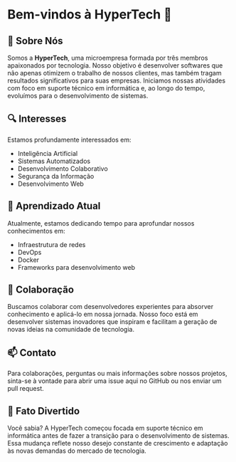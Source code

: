 # Bem-vindos à HyperTech 👋

## 🚀 Sobre Nós
Somos a **HyperTech**, uma microempresa formada por três membros apaixonados por tecnologia. Nosso objetivo é desenvolver softwares que não apenas otimizem o trabalho de nossos clientes, mas também tragam resultados significativos para suas empresas. Iniciamos nossas atividades com foco em suporte técnico em informática e, ao longo do tempo, evoluímos para o desenvolvimento de sistemas.

## 🔍 Interesses
Estamos profundamente interessados em:
- Inteligência Artificial
- Sistemas Automatizados
- Desenvolvimento Colaborativo
- Segurança da Informação
- Desenvolvimento Web

## 🌱 Aprendizado Atual
Atualmente, estamos dedicando tempo para aprofundar nossos conhecimentos em:
- Infraestrutura de redes
- DevOps
- Docker
- Frameworks para desenvolvimento web

## 👯 Colaboração
Buscamos colaborar com desenvolvedores experientes para absorver conhecimento e aplicá-lo em nossa jornada. Nosso foco está em desenvolver sistemas inovadores que inspiram e facilitam a geração de novas ideias na comunidade de tecnologia.

## 📫 Contato
Para colaborações, perguntas ou mais informações sobre nossos projetos, sinta-se à vontade para abrir uma issue aqui no GitHub ou nos enviar um pull request.

## 📢 Fato Divertido
Você sabia? A HyperTech começou focada em suporte técnico em informática antes de fazer a transição para o desenvolvimento de sistemas. Essa mudança reflete nosso desejo constante de crescimento e adaptação às novas demandas do mercado de tecnologia.
